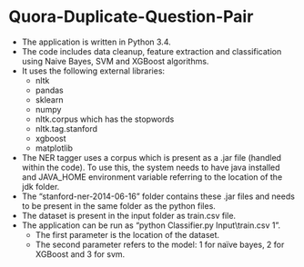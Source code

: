 # Quora-Duplicate-Question-Pair
* The application is written in Python 3.4.
* The code includes data cleanup, feature extraction and classification using Naive Bayes, SVM and XGBoost algorithms.
* It uses the following external libraries:
  * nltk
  * pandas
  * sklearn
  * numpy
  * nltk.corpus which has the stopwords
  * nltk.tag.stanford
  * xgboost
  * matplotlib
* The NER tagger uses a corpus which is present as a .jar file (handled within the code). To use this, the system needs to have java installed and JAVA_HOME environment variable referring to the location of the jdk folder.
* The “stanford-ner-2014-06-16” folder contains these .jar files and needs to be present in the same folder as the python files.
* The dataset is present in the input folder as train.csv file.
* The application can be run as “python Classifier.py Input\train.csv 1”.
  * The first parameter is the location of the dataset.
  * The second parameter refers to the model: 1 for naïve bayes, 2 for XGBoost and 3 for svm.
